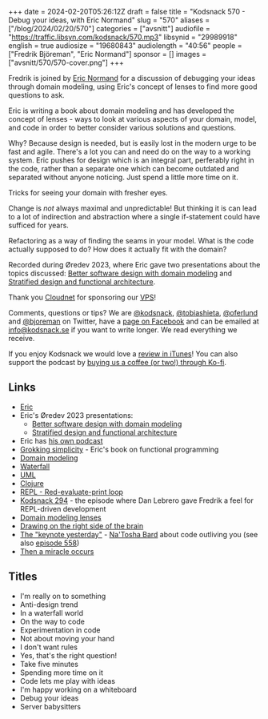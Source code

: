 +++
date = 2024-02-20T05:26:12Z
draft = false
title = "Kodsnack 570 - Debug your ideas, with Eric Normand"
slug = "570"
aliases = ["/blog/2024/02/20/570"]
categories = ["avsnitt"]
audiofile = "https://traffic.libsyn.com/kodsnack/570.mp3"
libsynid = "29989918"
english = true
audiosize = "19680843"
audiolength = "40:56"
people = ["Fredrik Björeman", "Eric Normand"]
sponsor = []
images = ["avsnitt/570/570-cover.png"]
+++

Fredrik is joined by [Eric Normand](https://ericnormand.me/) for a discussion of debugging your ideas through domain modeling, using Eric's concept of lenses to find more good questions to ask.

Eric is writing a book about domain modeling and has developed the concept of lenses - ways to look at various aspects of your domain, model, and code in order to better consider various solutions and questions.

Why? Because design is needed, but is easily lost in the modern urge to be fast and agile. There's a lot you can and need do on the way to a working system. Eric pushes for design which is an integral part, perferably right in the code, rather than a separate one which can become outdated and separated without anyone noticing. Just spend a little more time on it.

Tricks for seeing your domain with fresher eyes.

Change is *not* always maximal and unpredictable! But thinking it is can lead to a lot of indirection and abstraction where a single if-statement could have sufficed for years.

Refactoring as a way of finding the seams in your model. What is the code actually supposed to do? How does it actually fit with the domain?

Recorded during Øredev 2023, where Eric gave two presentations about the topics discussed: [Better software design with domain modeling](https://ericnormand.me/speaking/oredev-domain-modeling-2023) and [Stratified design and functional architecture](https://ericnormand.me/speaking/oredev-functional-architecture-2023).

Thank you [Cloudnet](http://www.cloudnet.se) for sponsoring our [VPS](http://en.wikipedia.org/wiki/Virtual_private_server)!

Comments, questions or tips? We are [@kodsnack](https://www.twitter.com/kodsnack), [@tobiashieta](https://www.twitter.com/tobiashieta), [@oferlund](https://twitter.com/oferlund) and [@bjoreman](https://www.twitter.com/bjoreman) on Twitter, have a [page on Facebook](https://www.facebook.com/kodsnack) and can be emailed at [info@kodsnack.se](mailto:info@kodsnack.se) if you want to write longer. We read everything we receive.

If you enjoy Kodsnack we would love a [review in iTunes](http://itunes.apple.com/se/podcast/kodsnack/id561631498?l=en)! You can also support the podcast by <a href="https://ko-fi.com/kodsnack" rel="payment">buying us a coffee (or two!) through Ko-fi</a>.

## Links ##
* [Eric](https://ericnormand.me/)
* Eric's Øredev 2023 presentations:
	* [Better software design with domain modeling](https://ericnormand.me/speaking/oredev-domain-modeling-2023)
	* [Stratified design and functional architecture](https://ericnormand.me/speaking/oredev-functional-architecture-2023)
* Eric has [his own podcast](https://ericnormand.me/podcast)
* [Grokking simplicity](https://grokkingsimplicity.com/) - Eric's book on functional programming
* [Domain modeling](https://en.wikipedia.org/wiki/Domain_model)
* [Waterfall](https://en.wikipedia.org/wiki/Waterfall_model)
* [UML](https://en.wikipedia.org/wiki/Unified_Modeling_Language)
* [Clojure](https://en.wikipedia.org/wiki/Clojure)
* [REPL - Red-evaluate-print loop](https://en.wikipedia.org/wiki/Read%E2%80%93eval%E2%80%93print_loop)
* [Kodsnack 294](https://kodsnack.se/international/294/) - the episode where Dan Lebrero gave Fredrik a feel for REPL-driven development
* [Domain modeling lenses](https://ericnormand.me/podcast/what-are-the-domain-modeling-lenses)
* [Drawing on the right side of the brain](https://www.amazon.com/Drawing-Right-Side-Brain-Definitive/dp/1585429201)
* [The "keynote yesterday"](https://www.youtube.com/watch?v=XCwPtib9Z_U&list=PLOUKmSqExtAH0k42evc9j3fiqfgHu00Cf&index=12) - [Na'Tosha Bard](https://natoshabard.com/) about code outliving you (see also [episode 558](https://kodsnack.se/558/))
* [Then a miracle occurs](https://www.researchgate.net/figure/Then-a-Miracle-Occurs-Copyrighted-artwork-by-Sydney-Harris-Inc-All-materials-used-with_fig2_302632920)

## Titles ##
* I'm really on to something
* Anti-design trend
* In a waterfall world
* On the way to code
* Experimentation in code
* Not about moving your hand
* I don't want rules
* Yes, that's the right question!
* Take five minutes
* Spending more time on it
* Code lets me play with ideas
* I'm happy working on a whiteboard
* Debug your ideas
* Server babysitters